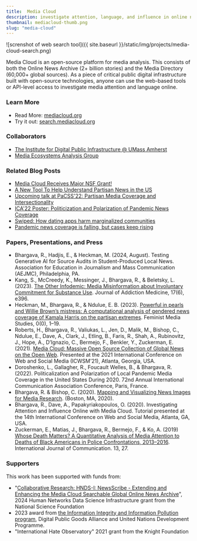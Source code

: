 ```yaml
---
title:  Media Cloud
description: investigate attention, language, and influence in online news
thumbnail: mediacloud-thumb.png
slug: "media-cloud"
---
```


![screnshot of web search tool]({{ site.baseurl }}/static/img/projects/media-cloud-search.png)

Media Cloud is an open-source platform for media analysis. This consists of both the Online News Archive (2+ billion stories) and the Media Directory (60,000+ global sources). As a piece of critical public digital infrastructure built with open-source technologies, anyone can use the web-based tools or API-level access to investigate media attention and language online.

### Learn More

* Read More: [mediacloud.org](https://mediacloud.org)
* Try it out: [search.mediacloud.org](http://search.mediacloud.org)

### Collaborators

* [The Institute for Digital Public Infrastructure @ UMass Amherst](http://publicinfrastructure.org)
* [Media Ecosystems Analysis Group](https://www.mediaecosystems.org)

### Related Blog Posts
* [Media Cloud Receives Major NSF Grant!](/2024/07/01/nsf-hndsi-grant-media-cloud.html)
* [A New Tool To Help Understand Partisan News in the US]([/2023/05/30/on-our-own-terms.html)
* [Upcoming talk at PaCSS'22: Partisan Media Coverage and Intersectionality](/2022/06/16/CP-Harris-PaCSS.html)
* [ICA'22 Poster: Politicization and Polarization of Pandemic News Coverage](/2022/05/26/ica-covid-poster.html)
* [Swiped: How dating apps harm marginalized communities](/2021/01/13/virtual-dating.html)
* [Pandemic news coverage is falling, but cases keep rising](/2020/09/21/pandemic-state-news.html)

### Papers, Presentations, and Press

* Bhargava, R., Hadjis, E., & Heckman, M. (2024, August). Testing Generative AI for Source Audits in Student-Produced Local News. Association for Education in Journalism and Mass Communication  (AEJMC), Philadelphia, PA.
* Kang, S., McCreedy, K., Messinger, J., Bhargava, R., & Beletsky, L. (2023). [The Other Infodemic: Media Misinformation about Involuntary Commitment for Substance Use](https://doi.org/10.1097/ADM.0000000000001194). Journal of Addiction Medicine, 17(6), e396.
* Heckman, M., Bhargava, R., & Ndulue, E. B. (2023). [Powerful in pearls and Willie Brown’s mistress: A computational analysis of gendered news coverage of Kamala Harris on the partisan extremes](https://doi.org/10.1080/14680777.2023.2280545). Feminist Media Studies, 0(0), 1–19.
* Roberts, H., Bhargava, R., Valiukas, L., Jen, D., Malik, M., Bishop, C., Ndulue, E., Dave, A., Clark, J., Etling, B., Faris, R., Shah, A., Rubinovitz, J., Hope, A., D’Ignazio, C., Bermejo, F., Benkler, Y., Zuckerman, E. (2021). [Media Cloud: Massive Open Source Collection of Global News on the Open Web](http://arxiv.org/abs/2104.03702). Presented at the 2021 International Conference on Web and Social Media (ICWSM’21), Atlanta, Georgia, USA.
* Doroshenko, L., Gallagher, R., Foucault Welles, B., & Bhargava, R. (2022). Politicalization and Polarization of Local Pandemic Media Coverage in the United States During 2020. 72nd Annual International Communication Association Conference, Paris, France.
* Bhargava, R. & Bishop, C. (2020). [Mapping and Visualizing News Images for Media Research](https://cpb-us-w2.wpmucdn.com/sites.northeastern.edu/dist/d/53/files/2020/02/CJ_2020_paper_39.pdf). (Boston, MA, 2020).
* Bhargava, R., Dave, A., Papakyriakopoulos, O. (2020). Investigating Attention and Influence Online with Media Cloud. Tutorial presented at the 14th International Conference on Web and Social Media, Atlanta, GA, USA.
* Zuckerman, E., Matias, J., Bhargava, R., Bermejo, F., & Ko, A. (2019) [Whose Death Matters? A Quantitative Analysis of Media Attention to Deaths of Black Americans in Police Confrontations, 2013–2016](https://ijoc.org/index.php/ijoc/article/view/8782). International Journal of Communication. 13, 27.

### Supporters

This work has been supported with funds from:
* "[Collaborative Research: HNDS-I: NewsScribe - Extending and Enhancing the Media Cloud Searchable Global Online News Archive](https://www.nsf.gov/awardsearch/showAward?AWD_ID=2341858&HistoricalAwards=false)", 2024 Human Networks Data Science Infrastructure grant from the National Science Foundation
* 2023 award from [the Information Integrity and Information Pollution program](https://www.undp.org/press-releases/digital-public-good-alliance-undp-announce-results-call-tackle-global-information-crisis), Digital Public Goods Alliance and United Nations Development Programme.
* "International Hate Observatory" 2021 grant from the Knight Foundation
